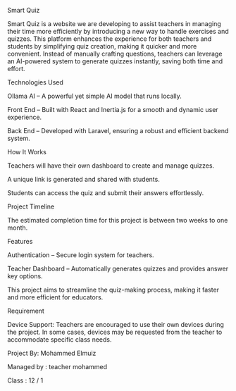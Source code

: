 Smart Quiz

Smart Quiz is a website we are developing to assist teachers in managing their time more efficiently by introducing a new way to handle exercises and quizzes. This platform enhances the experience for both teachers and students by simplifying quiz creation, making it quicker and more convenient. Instead of manually crafting questions, teachers can leverage an AI-powered system to generate quizzes instantly, saving both time and effort.

Technologies Used

Ollama AI – A powerful yet simple AI model that runs locally.

Front End – Built with React and Inertia.js for a smooth and dynamic user experience.

Back End – Developed with Laravel, ensuring a robust and efficient backend system.

How It Works

Teachers will have their own dashboard to create and manage quizzes.

A unique link is generated and shared with students.

Students can access the quiz and submit their answers effortlessly.

Project Timeline

The estimated completion time for this project is between two weeks to one month.

Features

Authentication – Secure login system for teachers.

Teacher Dashboard – Automatically generates quizzes and provides answer key options.

This project aims to streamline the quiz-making process, making it faster and more efficient for educators.

Requirement

Device Support: Teachers are encouraged to use their own devices during the project. In some cases, devices may be requested from the teacher to accommodate specific class needs.

Project By: Mohammed Elmuiz

Managed by : teacher mohammed

Class : 12 / 1
